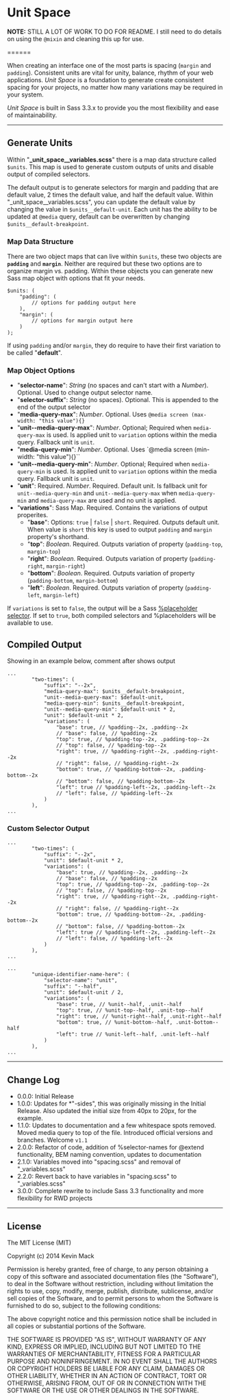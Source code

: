 # Unit Space

**NOTE:** STILL A LOT OF WORK TO DO FOR README. I still need to do details on using the `@mixin` and cleaning this up for use. 

======


When creating an interface one of the most parts is spacing (`margin` and `padding`). Consistent units are vital for unity, balance, rhythm of your web applications. *Unit Space* is a foundation to generate create consistent spacing for your projects, no matter how many variations may be required in your system.


*Unit Space* is built in Sass 3.3.x to provide you the most flexibility and ease of maintainability.

----


## Generate Units

Within "**_unit_space__variables.scss**" there is a map data structure called `$units`. This map is used to generate custom outputs of units and disable output of compiled selectors.

The default output is to generate selectors for margin and padding that are default value, 2 times the default value, and half the default value. Within "_unit_space__variables.scss", you can update the default value by changing the value in `$units__default-unit`. Each unit has the ability to be updated at `@media` query, default can be overwritten by changing `$units__default-breakpoint`.

### Map Data Structure

There are two object maps that can live within `$units`, these two objects are **`padding`** and **`margin`**. Neither are required but these two options are to organize margin vs. padding. Within these objects you can generate new Sass map object with options that fit your needs.

````
$units: (
	"padding": (
		// options for padding output here
	),
	"margin": (
		// options for margin output here
	)
);
````

If using `padding` and/or `margin`, they do require to have their first variation to be called "**default**".

### Map Object Options

* "**selector-name**": *String* (no spaces and can't start with a *Number*). Optional. Used to change output selector name.
* "**selector-suffix**": *String* (no spaces). Optional. This is appended to the end of the output selector
* "**media-query-max**": *Number*. Optional. Uses `@media screen (max-width: "this value"){}`
* "**unit--media-query-max**": *Number*. Optional; Required when `media-query-max` is used. Is applied unit to `variation` options within the media query. Fallback unit is `unit`.
* "**media-query-min**": *Number*. Optional. Uses `@media screen (min-width: "this value"){}``
* "**unit--media-query-min**": *Number*. Optional; Required when `media-query-min` is used. Is applied unit to `variation` options within the media query. Fallback unit is `unit`.
* "**unit**": Required. *Number*. Required. Default unit. Is fallback unit for `unit--media-query-min` and `unit--media-query-max` when `media-query-min` and `media-query-max` are used and no unit is applied.
* "**variations**": Sass Map. Required. Contains the variations of output properites.
  * "**base**": Options: `true` | `false` | `short`. Required. Outputs default unit. When value is `short` this key is used to output `padding` and `margin` property's shorthand.
  * "**top**": *Boolean*. Required. Outputs variation of property (`padding-top`, `margin-top`)
  * "**right**": *Boolean*. Required. Outputs variation of property (`padding-right`, `margin-right`)
  * "**bottom**": *Boolean*. Required. Outputs variation of property (`padding-bottom`, `margin-bottom`)
  * "**left**": *Boolean*. Required. Outputs variation of property (`padding-left`, `margin-left`)

If `variations` is set to `false`, the output will be a Sass [%placeholder selector](http://sass-lang.com/documentation/file.SASS_REFERENCE.html#placeholder_selectors_). If set to `true`, both compiled selectors and %placeholders will be available to use.

## Compiled Output
Showing in an example below, comment after shows output

````
...
		"two-times": (
			"suffix": "--2x",
			"media-query-max": $units__default-breakpoint, 
			"unit--media-query-max": $default-unit, 
			"media-query-min": $units__default-breakpoint,
			"unit--media-query-min": $default-unit * 2,
			"unit": $default-unit * 2,
			"variations": (
				"base": true, // %padding--2x, .padding--2x
				// "base": false, // %padding--2x
				"top": true, // %padding-top--2x, .padding-top--2x
				// "top": false, // %padding-top--2x
				"right": true, // %padding-right--2x, .padding-right--2x
				// "right": false, // %padding-right--2x
				"bottom": true, // %padding-bottom--2x, .padding-bottom--2x
				// "bottom": false, // %padding-bottom--2x
				"left": true // %padding-left--2x, .padding-left--2x
				// "left": false, // %padding-left--2x
			)
		),
...
````

### Custom Selector Output

````
...
		"two-times": (
			"suffix": "--2x",
			"unit": $default-unit * 2,
			"variations": (
				"base": true, // %padding--2x, .padding--2x
				// "base": false, // %padding--2x
				"top": true, // %padding-top--2x, .padding-top--2x
				// "top": false, // %padding-top--2x
				"right": true, // %padding-right--2x, .padding-right--2x
				// "right": false, // %padding-right--2x
				"bottom": true, // %padding-bottom--2x, .padding-bottom--2x
				// "bottom": false, // %padding-bottom--2x
				"left": true // %padding-left--2x, .padding-left--2x
				// "left": false, // %padding-left--2x
			)
		),
...
````

````
...
		"unique-identifier-name-here": (
			"selector-name": "unit",
			"suffix": "--half",
			"unit": $default-unit / 2,
			"variations": (
				"base": true, // %unit--half, .unit--half
				"top": true, // %unit-top--half, .unit-top--half
				"right": true, // %unit-right--half, .unit-right--half
				"bottom": true, // %unit-bottom--half, .unit-bottom--half
				"left": true // %unit-left--half, .unit-left--half
			)
		),
...
````

---

## Change Log

+ 0.0.0: Initial Release
+ 1.0.0: Updates for *"-sides", this was originally missing in the Initial Release. Also updated the initial size from 40px to 20px, for the example.
+ 1.1.0: Updates to documentation and a few whitespace spots removed. Moved media query to top of the file. Introduced official versions and branches. Welcome `v1.1`
+ 2.0.0: Refactor of code, addition of %selector-names for @extend functionality, BEM naming convention, updates to documentation
+ 2.1.0: Variables moved into "spacing.scss" and removal of "_variables.scss"
+ 2.2.0: Revert back to have variables in "spacing.scss" to "_variables.scss"
+ 3.0.0: Complete rewrite to include Sass 3.3 functionality and more flexibility for RWD projects

---

## License

The MIT License (MIT)

Copyright (c) 2014 Kevin Mack

Permission is hereby granted, free of charge, to any person obtaining a copy of this software and associated documentation files (the "Software"), to deal in the Software without restriction, including without limitation the rights to use, copy, modify, merge, publish, distribute, sublicense, and/or sell copies of the Software, and to permit persons to whom the Software is furnished to do so, subject to the following conditions:

The above copyright notice and this permission notice shall be included in all copies or substantial portions of the Software.

THE SOFTWARE IS PROVIDED "AS IS", WITHOUT WARRANTY OF ANY KIND, EXPRESS OR IMPLIED, INCLUDING BUT NOT LIMITED TO THE WARRANTIES OF MERCHANTABILITY, FITNESS FOR A PARTICULAR PURPOSE AND NONINFRINGEMENT. IN NO EVENT SHALL THE AUTHORS OR COPYRIGHT HOLDERS BE LIABLE FOR ANY CLAIM, DAMAGES OR OTHER LIABILITY, WHETHER IN AN ACTION OF CONTRACT, TORT OR OTHERWISE, ARISING FROM, OUT OF OR IN CONNECTION WITH THE SOFTWARE OR THE USE OR OTHER DEALINGS IN THE SOFTWARE.